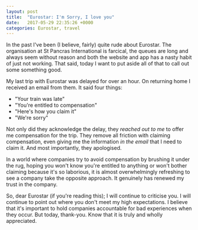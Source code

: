```yaml
---
layout: post
title:  "Eurostar: I'm Sorry, I love you"
date:   2017-05-29 22:35:26 +0000
categories: Eurostar, travel
---
```


In the past I've been (I believe, fairly) quite rude about Eurostar. The organisation at St Pancras International is farcical, the queues are long and always seem without reason and both the website and app has a nasty habit of just not working. That said, today I want to put aside all of that to call out some something good.

My last trip with Eurostar was delayed for over an hour.  On returning home I received an email from them. It said four things:

- "Your train was late"
- "You're entitled to compensation"
- "Here's how you claim it"
- "We're sorry"

Not only did they acknowledge the delay, they *reached out to me* to offer me compensation for the trip. They remove all friction with claiming compensation, even giving me the information *in the email* that I need to claim it. And most importantly, they apologised.

In a world where companies try to avoid compensation by brushing it under the rug, hoping you won't know you're entitled to anything or won't bother claiming because it's so laborious, it is almost overwhelmingly refreshing to see a company take the opposite approach. It genuinely has renewed my trust in the company.

So, dear Eurostar (if you're reading this); I will continue to criticise you. I will continue to point out where you don't meet my high expectations. I believe that it's important to hold companies accountable for bad experiences when they occur. But today, thank-you. Know that it is truly and wholly appreciated.